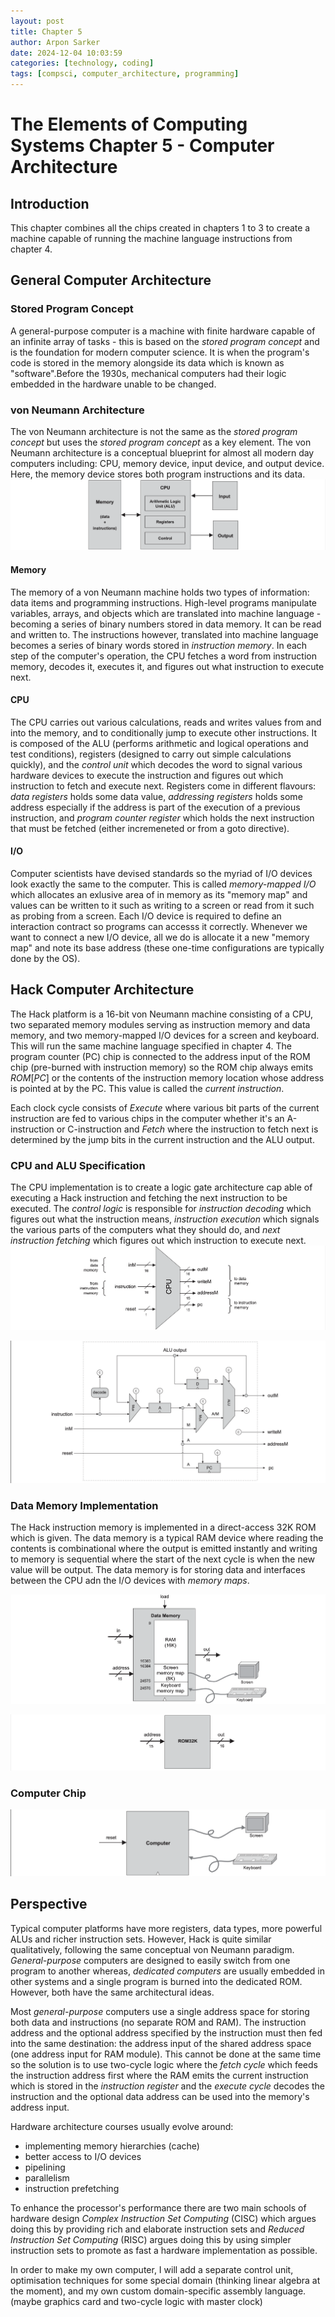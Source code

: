 ```yaml
---
layout: post
title: Chapter 5
author: Arpon Sarker
date: 2024-12-04 10:03:59
categories: [technology, coding]
tags: [compsci, computer_architecture, programming]
---
```


# The Elements of Computing Systems Chapter 5 - Computer Architecture

## Introduction
This chapter combines all the chips created in chapters 1 to 3 to create a machine capable of running the machine language instructions from chapter 4. 

## General Computer Architecture
### Stored Program Concept
A general-purpose computer is a machine with finite hardware capable of an infinite array of tasks - this is based on the *stored program concept* and is the foundation for modern computer science. It is when the program's code is stored in the memory alongside its data which is known as "software".Before the 1930s, mechanical computers had their logic embedded in the hardware unable to be changed. 

### von Neumann Architecture
The von Neumann architecture is not the same as the *stored program concept* but uses the *stored program concept* as a key element. The von Neumann architecture is a conceptual blueprint for almost all modern day computers including: CPU, memory device, input device, and output device. Here, the memory device stores both program instructions and its data.
![Von Neumann Architecture](img/2024/hack_von_neumann.png)
#### Memory
The memory of a von Neumann machine holds two types of information: data items and programming instructions. High-level programs manipulate variables, arrays, and objects which are translated into machine language - becoming a series of binary numbers stored in data memory. It can be read and written to. The instructions however, translated into machine language becomes a series of binary words stored in *instruction memory*. In each step of the computer's operation, the CPU fetches a word from instruction memory, decodes it, executes it, and figures out what instruction to execute next.

#### CPU
The CPU carries out various calculations, reads and writes values from and into the memory, and to conditionally jump to execute other instructions. It is composed of the ALU (performs arithmetic and logical operations and test conditions), registers (designed to carry out simple calculations quickly), and the *control unit* which decodes the word to signal various hardware devices to execute the instruction and figures out which instruction to fetch and execute next. Registers come in different flavours: *data registers* holds some data value, *addressing registers* holds some address especially if the address is part of the execution of a previous instruction, and *program counter register* which holds the next instruction that must be fetched (either incremeneted or from a goto directive). 

#### I/O
Computer scientists have devised standards so the myriad of I/O devices look exactly the same to the computer. This is called *memory-mapped I/O* which allocates an exlusive area of in memory as its "memory map" and values can be written to it such as writing to a screen or read from it such as probing from a screen. Each I/O device is required to define an interaction contract so programs can accesss it correctly. Whenever we want to connect a new I/O device, all we do is allocate it a new "memory map" and note its base address (these one-time configurations are typically done by the OS). 

## Hack Computer Architecture
The Hack platform is a 16-bit von Neumann machine consisting of a CPU, two separated memory modules serving as instruction memory and data memory, and two memory-mapped I/O devices for a screen and keyboard. This will run the same machine language specified in chapter 4. The program counter (PC) chip is connected to the address input of the ROM chip (pre-burned with instruction memory) so the ROM chip always emits $ROM[PC]$ or the contents of the instruction memory location whose address is pointed at by the PC. This value is called the *current instruction*. 

Each clock cycle consists of *Execute* where various bit parts of the current instruction are fed to various chips in the computer whether it's an A-instruction or C-instruction and *Fetch* where the instruction to fetch next is determined by the jump bits in the current instruction and the ALU output.

### CPU and ALU Specification
The CPU implementation is to create a logic gate architecture cap able of executing a Hack instruction and fetching the next instruction to be executed. The *control logic*  is responsible for *instruction decoding* which figures out what the instruction means, *instruction execution* which signals the various parts of the computers what they should do, and *next instruction fetching* which figures out which instruction to execute next.
![Hack External CPU](img/2024/hack_external_cpu.png)

![Hack CPU Implementation](img/2024/hack_cpu_imp.png)

### Data Memory Implementation
The Hack instruction memory is implemented in a direct-access 32K ROM which is given. The data memory is a typical RAM device where reading the contents is combinational where the output is emitted instantly and writing to memory is sequential where the start of the next cycle is when the new value will be output. The data memory is for storing data and interfaces between the CPU adn the I/O devices with *memory maps*.

![Hack Data Memory](img/2024/hack_data_memory.png)

![Hack Instruction Memory](img/2024/hack_inst_memory.png)
### Computer Chip

![Hack Computer](img/2024/hack_comp.png)

## Perspective
Typical computer platforms have more registers, data types, more powerful ALUs and richer instruction sets. However, Hack is quite similar qualitatively, following the same conceptual von Neumann paradigm. *General-purpose* computers are designed to easily switch from one program to another whereas, *dedicated computers* are usually embedded in other systems and a single program is burned into the dedicated ROM. However, both have the same architectural ideas. 

Most *general-purpose* computers use a single address space for storing both data and instructions (no separate ROM and RAM). The instruction address and the optional address specified by the instruction must then fed into the same destination: the address input of the shared address space (one address input for RAM module). This cannot be done at the same time so the solution is to use two-cycle logic where the *fetch cycle* which feeds the instruction address first where the RAM emits the current instruction which is stored in the *instruction register* and the *execute cycle* decodes the instruction and the optional data address can be used into the memory's address input.

Hardware architecture courses usually evolve around: 
- implementing memory hierarchies (cache)
- better access to I/O devices
- pipelining
- parallelism
- instruction prefetching

To enhance the processor's performance there are two main schools of hardware design *Complex Instruction Set Computing* (CISC) which argues doing this by providing rich and elaborate instruction sets and *Reduced Instruction Set Computing* (RISC) argues doing this by using simpler instruction sets to promote as fast a hardware implementation as possible. 

In order to make my own computer, I will add a separate control unit, optimisation techniques for some special domain (thinking linear algebra at the moment), and my own custom domain-specific assembly language. (maybe graphics card and two-cycle logic with master clock)
